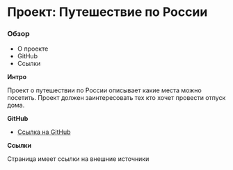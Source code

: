 # Проект: Путешествие по России

### Обзор
* О проекте
* GitHub
* Ссылки

**Интро**

Проект о путешествии по России описывает какие места можно посетить. 
Проект должен заинтересовать тех кто хочет провести отпуск дома.

**GitHub**

* [Ссылка на GitHub](https://jane-doe666.github.io/russian-travel-bootcamp/)

**Ссылки**

Страница имеет ссылки на внешние источники
